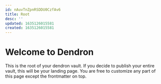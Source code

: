 ```yaml
---
id: nAuvTnZpnRSDDU0CzfAv6
title: Root
desc: ''
updated: 1635126015581
created: 1635126015581
---
```

# Welcome to Dendron

This is the root of your dendron vault. If you decide to publish your entire vault, this will be your landing page. You are free to customize any part of this page except the frontmatter on top. 
